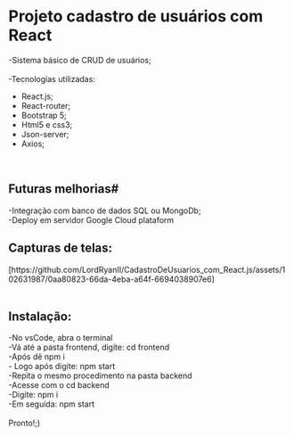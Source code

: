 # Projeto cadastro de usuários com React #
-Sistema básico de CRUD de usuários; <br>
<br>
-Tecnologias utilizadas:<br>
<ul>
      <li>    React.js;</li>
      <li>    React-router; </li>
      <li>    Bootstrap 5; </li>
      <li>    Html5 e css3; </li>
      <li>    Json-server;</li>
      <li>    Axios;  </li>
</ul>
<br> 
<h2>Futuras melhorias#</h2> 
-Integração com banco de dados SQL ou MongoDb; <br>
-Deploy em servidor Google Cloud plataform <br>

<h2> Capturas de telas: </h2>
[https://github.com/LordRyanII/CadastroDeUsuarios_com_React.js/assets/102631987/0aa80823-66da-4eba-a64f-6694038907e6]
 <br>

<br>
<h2> Instalação:</h2>
-No vsCode, abra o terminal<br>
-Vá até a pasta frontend, digite: cd frontend<br>
-Após dê npm i<br>
- Logo após digite: npm start<br>
-Repita o mesmo procedimento na pasta backend<br>
-Acesse com o cd backend<br>
-Digite: npm i<br>
-Em seguida: npm start<br><br>
Pronto!;)
